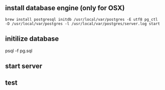 ## install database engine (only for OSX)
`
brew install postgresql
initdb /usr/local/var/postgres -E utf8
pg_ctl -D /usr/local/var/postgres -l /usr/local/var/postgres/server.log start
`

## initilize database
psql -f pg.sql


## start server


## test

